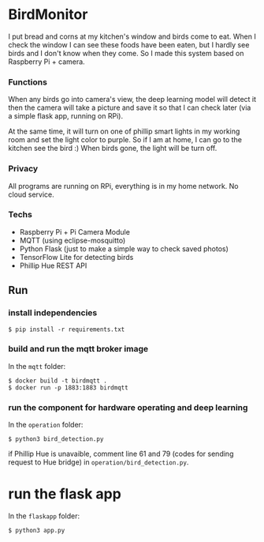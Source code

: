# BirdMonitor

I put bread and corns at my kitchen's window and birds come to eat. When I check the window I can see these foods have been eaten, but I hardly see birds and I don't know when they come. So I made this system based on Raspberry Pi + camera. 

### Functions
When any birds go into camera's view, the deep learning model will detect it then the camera will take a picture and save it so that I can check later (via a simple flask app, running on RPi).

At the same time, it will turn on one of phillip smart lights in my working room and set the light color to purple. So if I am at home, I can go to the kitchen see the bird :)
When birds gone, the light will be turn off.

### Privacy
All programs are running on RPi, everything is in my home network. No cloud service.

### Techs
- Raspberry Pi + Pi Camera Module
- MQTT (using eclipse-mosquitto)
- Python Flask (just to make a simple way to check saved photos)
- TensorFlow Lite for detecting birds
- Phillip Hue REST API 

## Run
### install independencies
```shell
$ pip install -r requirements.txt
```
### build and run the mqtt broker image
In the `mqtt` folder:
```shell
$ docker build -t birdmqtt .
$ docker run -p 1883:1883 birdmqtt
```
### run the component for hardware operating and deep learning
In the `operation` folder:
```shell
$ python3 bird_detection.py
```
if Phillip Hue is unavaible, comment line 61 and 79 (codes for sending request to Hue bridge) in `operation/bird_detection.py`.
# run the flask app
In the `flaskapp` folder:
```shell
$ python3 app.py
```
